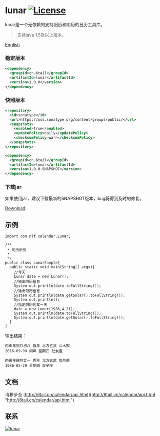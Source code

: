 # lunar [![License](https://img.shields.io/badge/license-MIT-4EB1BA.svg?style=flat-square)](https://github.com/6tail/lunar/blob/master/LICENSE)

lunar是一个无依赖的支持阳历和阴历的日历工具库。

> 支持java 1.5及以上版本。

[English](https://github.com/6tail/lunar-java/blob/master/README.md)

### 稳定版本

```xml
<dependency>
  <groupId>cn.6tail</groupId>
  <artifactId>lunar</artifactId>
  <version>1.0.0</version>
</dependency>
```
 
### 快照版本

```xml
<repository>
  <id>sonatype</id>
  <url>https://oss.sonatype.org/content/groups/public/</url>
  <snapshots>
    <enabled>true</enabled>
    <updatePolicy>daily</updatePolicy>
    <checksumPolicy>warn</checksumPolicy>
  </snapshots>
</repository>
```

```xml
<dependency>
  <groupId>cn.6tail</groupId>
  <artifactId>lunar</artifactId>
  <version>1.0.0-SNAPSHOT</version>
</dependency>
```

### 下载jar

如果使用jar，建议下载最新的SNAPSHOT版本，bug将得到及时的修复。

[Download](https://oss.sonatype.org/content/groups/public/cn/6tail/lunar/)

## 示例

    import com.nlf.calendar.Lunar;
     
    /**
     * 阴历示例
     *
     */
    public class LunarSample{
      public static void main(String[] args){
        //今天
        Lunar date = new Lunar();
        //输出阴历信息
        System.out.println(date.toFullString());
        //输出阳历信息
        System.out.println(date.getSolar().toFullString());
        System.out.println();
        //指定阴历的某一天
        date = new Lunar(1986,4,21);
        System.out.println(date.toFullString());
        System.out.println(date.getSolar().toFullString());
      }
    }

输出结果：


    丙申年捌月初八 猴年 北方玄武 斗木獬
    2016-09-08 闰年 星期四 处女座
     
    丙寅年肆月廿一 虎年 北方玄武 危月燕
    1986-05-29 星期四 双子座

## 文档

请移步至 [http://6tail.cn/calendar/api.html](http://6tail.cn/calendar/api.html "http://6tail.cn/calendar/api.html")

## 联系

<a target="_blank" href="https://jq.qq.com/?_wv=1027&k=5F9Pbf0"><img border="0" src="http://pub.idqqimg.com/wpa/images/group.png" alt="lunar" title="lunar"></a>

